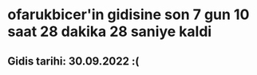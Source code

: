 # ofarukbicer'in gidisine son 7 gun 10 saat 28 dakika 28 saniye kaldi

## Gidis tarihi: 30.09.2022 :(